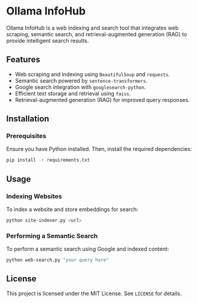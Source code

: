 # Ollama InfoHub

Ollama InfoHub is a web indexing and search tool that integrates web scraping, semantic search, and retrieval-augmented generation (RAG) to provide intelligent search results.

## Features
- Web scraping and indexing using `BeautifulSoup` and `requests`.
- Semantic search powered by `sentence-transformers`.
- Google search integration with `googlesearch-python`.
- Efficient text storage and retrieval using `faiss`.
- Retrieval-augmented generation (RAG) for improved query responses.

## Installation
### Prerequisites
Ensure you have Python installed. Then, install the required dependencies:

```bash
pip install -r requirements.txt
```

## Usage
### Indexing Websites
To index a website and store embeddings for search:
```bash
python site-indexer.py <url>
```

### Performing a Semantic Search
To perform a semantic search using Google and indexed content:
```bash
python web-search.py "your query here"
```

## License
This project is licensed under the MIT License. See `LICENSE` for details.

